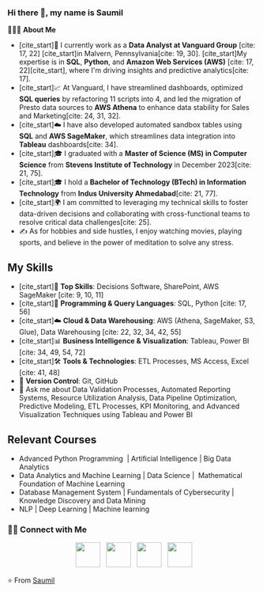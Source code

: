 ### Hi there 👋, my name is Saumil

👨🏻‍💻 **About Me**
- [cite_start]💼 I currently work as a **Data Analyst at Vanguard Group** [cite: 17, 22] [cite_start]in Malvern, Pennsylvania[cite: 19, 30]. [cite_start]My expertise is in **SQL**, **Python**, and **Amazon Web Services (AWS)** [cite: 17, 22][cite_start], where I'm driving insights and predictive analytics[cite: 17].
- [cite_start]📈 At Vanguard, I have streamlined dashboards, optimized **SQL queries** by refactoring 11 scripts into 4, and led the migration of Presto data sources to **AWS Athena** to enhance data stability for Sales and Marketing[cite: 24, 31, 32].
- [cite_start]☁️ I have also developed automated sandbox tables using **SQL** and **AWS SageMaker**, which streamlines data integration into **Tableau** dashboards[cite: 34].
- [cite_start]🎓 I graduated with a **Master of Science (MS) in Computer Science** from **Stevens Institute of Technology** in December 2023[cite: 21, 75].
- [cite_start]🎓 I hold a **Bachelor of Technology (BTech) in Information Technology** from **Indus University Ahmedabad**[cite: 21, 77].
- [cite_start]🌍 I am committed to leveraging my technical skills to foster data-driven decisions and collaborating with cross-functional teams to resolve critical data challenges[cite: 25].
- ✍️ As for hobbies and side hustles, I enjoy watching movies, playing sports, and believe in the power of meditation to solve any stress.


## My Skills

- [cite_start]💾 **Top Skills**: Decisions Software, SharePoint, AWS SageMaker [cite: 9, 10, 11]
- [cite_start]🐍 **Programming & Query Languages**: SQL, Python [cite: 17, 56]
- [cite_start]☁️ **Cloud & Data Warehousing**: AWS (Athena, SageMaker, S3, Glue), Data Warehousing [cite: 22, 32, 34, 42, 55]
- [cite_start]📊 **Business Intelligence & Visualization**: Tableau, Power BI [cite: 34, 49, 54, 72]
- [cite_start]🛠️ **Tools & Technologies**: ETL Processes, MS Access, Excel [cite: 41, 48]
- 🔄 **Version Control**: Git, GitHub
- 💬 Ask me about Data Validation Processes, Automated Reporting Systems, Resource Utilization Analysis, Data Pipeline Optimization, Predictive Modeling, ETL Processes, KPI Monitoring, and Advanced Visualization Techniques using Tableau and Power BI


## Relevant Courses

- Advanced Python Programming  | Artificial Intelligence | Big Data Analytics
- Data Analytics and Machine Learning | Data Science |  Mathematical Foundation of Machine Learning
- Database Management System | Fundamentals of Cybersecurity | Knowledge Discovery and Data Mining
- NLP | Deep Learning | Machine learning


<h3> 🤝🏻 Connect with Me </h3>

<p align="center">
&nbsp; <a href="https://x.com/Saumilvtrivedi6" target="_blank" rel="noopener noreferrer"><img src="https://img.icons8.com/ios-filled/50/000000/external-link.png" width="50" /></a>
&nbsp; <a href="https://www.linkedin.com/in/trivsaumil" target="_blank" rel="noopener noreferrer"><img src="https://img.icons8.com/plasticine/100/000000/linkedin.png" width="50" /></a>
&nbsp; <a href="mailto:trivsaumil@gmail.com" target="_blank" rel="noopener noreferrer"><img src="https://img.icons8.com/color/48/000000/microsoft-outlook-2019--v1.png" width="50" /></a>
&nbsp; <a href="https://www.instagram.com/saumilvtrivedi/" target="_blank" rel="noopener noreferrer"><img src="https://img.icons8.com/ios-filled/50/000000/instagram-new.png" width="50" /></a>
</p>


⭐️ From [Saumil](https://github.com/saumilvtrivedi)
